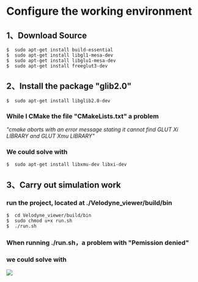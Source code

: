# Configure the working environment
## 1、Download Source
<pre><code>$  sudo apt­-get install build-­essential 
$  sudo apt­-get install libgl1­-mesa­-dev 
$  sudo apt­-get install libglu1­-mesa­-dev
$  sudo apt­-get install freeglut3­-dev</code></pre>
## 2、Install the package "glib2.0"
<pre><code>$  sudo apt-get install libglib2.0-dev
</code></pre>  
### While I CMake the file "CMakeLists.txt" a problem  
*"cmake aborts with an error message stating it cannot find GLUT Xi   
LIBRARY and GLUT Xmu LIBRARY"*  
### We could solve with  
<pre><code>$  sudo apt-get install libxmu-dev libxi-dev</code></pre>
## 3、Carry out simulation work
### run the project, located at ./Velodyne_viewer/build/bin
<pre><code>$  cd Velodyne_viewer/build/bin
$  sudo chmod u+x run.sh
$  ./run.sh</code></pre>
### When running ./run.sh，a problem with "Pemission denied"  
### we could solve with
![](http://a1.qpic.cn/psb?/V10xhQuy3m7suY/Q.RGPa5MVLn1CGtb9A7MW4OT9aQ*0I4rxicrKvvxZQ8!/b/dGgBAAAAAAAA&bo=0QHTAQAAAAADByA!&rf=viewer_4)



